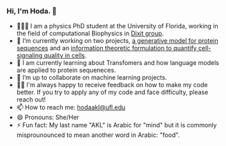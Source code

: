 ### Hi, I'm Hoda. 👋

- 👩🏻‍🏫 I am a physics PhD student at the University of Florida, working in the field of computational Biophysics in [Dixit group](https://sites.google.com/view/dixitlab). 
- 🔭 I’m currently working on two projects, [a generative model for protein sequences](https://www.biorxiv.org/content/10.1101/2022.12.12.520114v1) and an [information theoretic formulation to quantify cell-signaling quality in cells](https://meetings.aps.org/Meeting/MAR22/Session/Q04.7). 
- 🌱 I am currently learning about Transfomers and how language models are applied to protein sequeneces. 
- 👯 I’m up to collaborate on machine learning projects.
- 🙏🏼 I'm always happy to receive feedback on how to make my code better. If you try to apply any of my code and face difficulty, please reach out!
- 📫 How to reach me: hodaakl@ufl.edu
- 😄 Pronouns: She/Her
- ⚡ Fun fact: My last name "AKL" is Arabic for "mind" but it is commonly misprounounced to mean another word in Arabic: "food".
